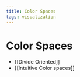 ```yaml
---
title: Color Spaces
tags: visualization
---
```


# Color Spaces
- [[Divide Oriented]]
- [[Intuitive Color spaces]]




